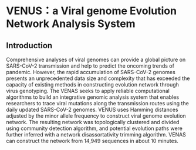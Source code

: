 # VENUS：a Viral genome Evolution Network Analysis System
## Introduction
Comprehensive analyses of viral genomes can provide a global picture on SARS-CoV-2 transmission and help to predict the oncoming trends of pandemic. However, the rapid accumulation of SARS-CoV-2 genomes presents an unprecedented data size and complexity that has exceeded the capacity of existing methods in constructing evolution network through virus genotyping. The VENAS seeks to apply reliable computational algorithms to build an integrative genomic analysis system that enables researchers to trace viral mutations along the transmission routes using the daily updated SARS-CoV-2 genomes.
VENUS uses Hamming distances adjusted by the minor allele frequency to construct viral genome evolution network. The resulting network was topologically clustered and divided using community detection algorithm, and potential evolution paths were further inferred with a network disassortativity trimming algorithm. VENAS can construct the network from 14,949 sequences in about 10 minutes.
